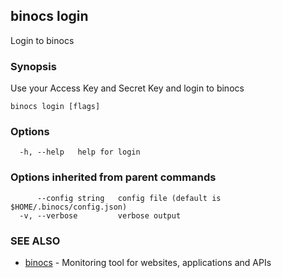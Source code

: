 ## binocs login

Login to binocs

### Synopsis


Use your Access Key and Secret Key and login to binocs


```
binocs login [flags]
```

### Options

```
  -h, --help   help for login
```

### Options inherited from parent commands

```
      --config string   config file (default is $HOME/.binocs/config.json)
  -v, --verbose         verbose output
```

### SEE ALSO

* [binocs](binocs.md)	 - Monitoring tool for websites, applications and APIs

